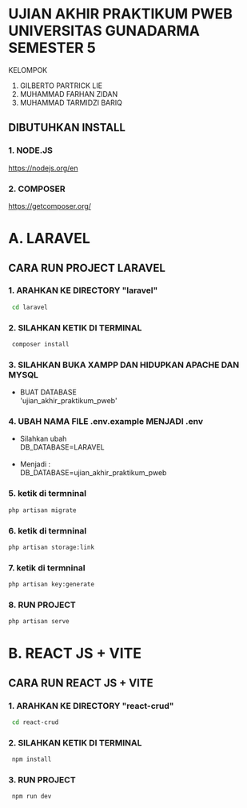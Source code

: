 # UJIAN AKHIR PRAKTIKUM PWEB UNIVERSITAS GUNADARMA SEMESTER 5
KELOMPOK
1. GILBERTO PARTRICK LIE
2. MUHAMMAD FARHAN ZIDAN
3. MUHAMMAD TARMIDZI BARIQ

## DIBUTUHKAN INSTALL<br>
### 1. NODE.JS <br>
https://nodejs.org/en <br>

### 2. COMPOSER  <br>
https://getcomposer.org/

# **A. LARAVEL**
## CARA RUN PROJECT LARAVEL<br>

### 1. ARAHKAN KE DIRECTORY "laravel"
```bash
 cd laravel
```

### 2. SILAHKAN KETIK DI TERMINAL
```bash
 composer install
```

### 3. SILAHKAN BUKA XAMPP DAN HIDUPKAN APACHE DAN MYSQL
* BUAT DATABASE <br>
'ujian_akhir_praktikum_pweb'

### 4. UBAH NAMA FILE .env.example MENJADI .env <br>
* Silahkan ubah <br>
DB_DATABASE=LARAVEL <br> <br>
* Menjadi : <br>
DB_DATABASE=ujian_akhir_praktikum_pweb

### 5. ketik di termninal
```bash
php artisan migrate
```

### 6. ketik di termninal
```bash
php artisan storage:link
```

### 7. ketik di termninal
```bash
php artisan key:generate 
```

### 8. RUN PROJECT
```bash
php artisan serve
```

# **B. REACT JS + VITE**
## CARA RUN REACT JS + VITE <br>

### 1. ARAHKAN KE DIRECTORY "react-crud"
```bash
 cd react-crud
```

### 2. SILAHKAN KETIK DI TERMINAL
```bash
 npm install
```

### 3. RUN PROJECT
```bash
 npm run dev
```
